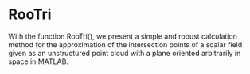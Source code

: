 # RooTri
With the function RooTri(), we present a simple and robust calculation method for the approximation of the intersection points of a scalar field given as an unstructured point cloud with a plane oriented arbitrarily in space in MATLAB. 

